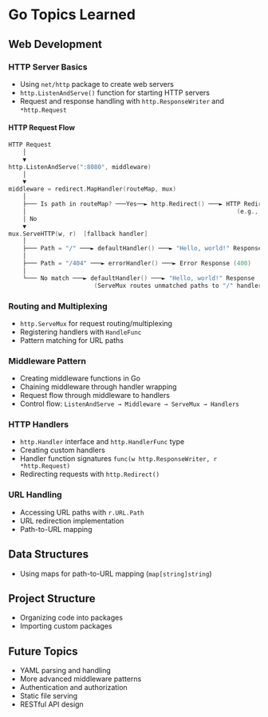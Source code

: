 # Go Topics Learned

## Web Development

### HTTP Server Basics

- Using `net/http` package to create web servers
- `http.ListenAndServe()` function for starting HTTP servers
- Request and response handling with `http.ResponseWriter` and `*http.Request`

#### HTTP Request Flow

```go
HTTP Request
    │
    ▼
http.ListenAndServe(":8080", middleware)
    │
    ▼
middleware = redirect.MapHandler(routeMap, mux)
    │
    ├─── Is path in routeMap? ───Yes──► http.Redirect() ───► HTTP Redirect Response
    │                                                           (e.g., /google → https://google.com)
    │ No
    ▼
mux.ServeHTTP(w, r)  [fallback handler]
    │
    ├─── Path = "/" ───► defaultHandler() ───► "Hello, world!" Response
    │
    ├─── Path = "/404" ───► errorHandler() ───► Error Response (400)
    │
    └─── No match ───► defaultHandler() ───► "Hello, world!" Response
                        (ServeMux routes unmatched paths to "/" handler)
```

### Routing and Multiplexing

- `http.ServeMux` for request routing/multiplexing
- Registering handlers with `HandleFunc`
- Pattern matching for URL paths

### Middleware Pattern

- Creating middleware functions in Go
- Chaining middleware through handler wrapping
- Request flow through middleware to handlers
- Control flow: `ListenAndServe → Middleware → ServeMux → Handlers`

### HTTP Handlers

- `http.Handler` interface and `http.HandlerFunc` type
- Creating custom handlers
- Handler function signatures `func(w http.ResponseWriter, r *http.Request)`
- Redirecting requests with `http.Redirect()`

### URL Handling

- Accessing URL paths with `r.URL.Path`
- URL redirection implementation
- Path-to-URL mapping

## Data Structures

- Using maps for path-to-URL mapping (`map[string]string`)

## Project Structure

- Organizing code into packages
- Importing custom packages

## Future Topics

- YAML parsing and handling
- More advanced middleware patterns
- Authentication and authorization
- Static file serving
- RESTful API design